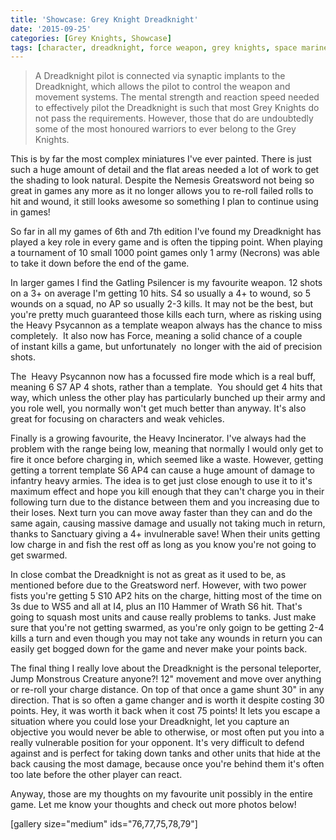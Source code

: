 ```yaml
---
title: 'Showcase: Grey Knight Dreadknight'
date: '2015-09-25'
categories: [Grey Knights, Showcase]
tags: [character, dreadknight, force weapon, grey knights, space marine]
---
```


> A Dreadknight pilot is connected via synaptic implants to the Dreadknight, which allows the pilot to control the weapon and movement systems. The mental strength and reaction speed needed to effectively pilot the Dreadknight is such that most Grey Knights do not pass the requirements. However, those that do are undoubtedly some of the most honoured warriors to ever belong to the Grey Knights.

This is by far the most complex miniatures I've ever painted. There is just such a huge amount of detail and the flat areas needed a lot of work to get the shading to look natural. Despite the Nemesis Greatsword not being so great in games any more as it no longer allows you to re-roll failed rolls to hit and wound, it still looks awesome so something I plan to continue using in games!

So far in all my games of 6th and 7th edition I've found my Dreadknight has played a key role in every game and is often the tipping point. When playing a tournament of 10 small 1000 point games only 1 army (Necrons) was able to take it down before the end of the game.

In larger games I find the Gatling Psilencer is my favourite weapon. 12 shots on a 3+ on average I'm getting 10 hits. S4 so usually a 4+ to wound, so 5 wounds on a squad, no AP so usually 2-3 kills. It may not be the best, but you're pretty much guaranteed those kills each turn, where as risking using the Heavy Psycannon as a template weapon always has the chance to miss completely.  It also now has Force, meaning a solid chance of a couple of instant kills a game, but unfortunately  no longer with the aid of precision shots.

The  Heavy Psycannon now has a focussed fire mode which is a real buff, meaning 6 S7 AP 4 shots, rather than a template.  You should get 4 hits that way, which unless the other play has particularly bunched up their army and you role well, you normally won't get much better than anyway. It's also great for focusing on characters and weak vehicles.

Finally is a growing favourite, the Heavy Incinerator. I've always had the problem with the range being low, meaning that normally I would only get to fire it once before charging in, which seemed like a waste. However, getting getting a torrent template S6 AP4 can cause a huge amount of damage to infantry heavy armies. The idea is to get just close enough to use it to it's maximum effect and hope you kill enough that they can't charge you in their following turn due to the distance between them and you increasing due to their loses. Next turn you can move away faster than they can and do the same again, causing massive damage and usually not taking much in return, thanks to Sanctuary giving a 4+ invulnerable save! When their units getting low charge in and fish the rest off as long as you know you're not going to get swarmed.

In close combat the Dreadknight is not as great as it used to be, as mentioned before due to the Greatsword nerf. However, with two power fists you're getting 5 S10 AP2 hits on the charge, hitting most of the time on 3s due to WS5 and all at I4, plus an I10 Hammer of Wrath S6 hit. That's going to squash most units and cause really problems to tanks. Just make sure that you're not getting swarmed, as you're only goign to be getting 2-4 kills a turn and even though you may not take any wounds in return you can easily get bogged down for the game and never make your points back.

The final thing I really love about the Dreadknight is the personal teleporter, Jump Monstrous Creature anyone?! 12" movement and move over anything or re-roll your charge distance. On top of that once a game shunt 30" in any direction. That is so often a game changer and is worth it despite costing 30 points. Hey, it was worth it back when it cost 75 points! It lets you escape a situation where you could lose your Dreadknight, let you capture an objective you would never be able to otherwise, or most often put you into a really vulnerable position for your opponent. It's very difficult to defend against and is perfect for taking down tanks and other units that hide at the back causing the most damage, because once you're behind them it's often too late before the other player can react.

Anyway, those are my thoughts on my favourite unit possibly in the entire game. Let me know your thoughts and check out more photos below!

[gallery size="medium" ids="76,77,75,78,79"]
